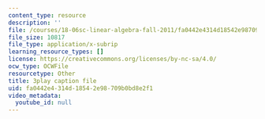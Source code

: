 ```yaml
---
content_type: resource
description: ''
file: /courses/18-06sc-linear-algebra-fall-2011/fa0442e4314d18542e98709b0bd8e2f1_-eA2D_rIcNA.srt
file_size: 10817
file_type: application/x-subrip
learning_resource_types: []
license: https://creativecommons.org/licenses/by-nc-sa/4.0/
ocw_type: OCWFile
resourcetype: Other
title: 3play caption file
uid: fa0442e4-314d-1854-2e98-709b0bd8e2f1
video_metadata:
  youtube_id: null
---
```

